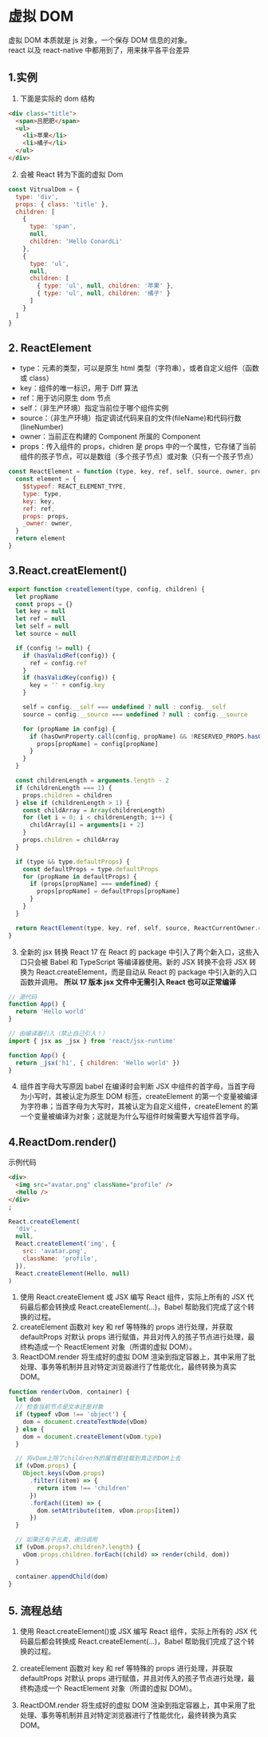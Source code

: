 # 虚拟 DOM

虚拟 DOM 本质就是 js 对象，一个保存 DOM 信息的对象。  
react 以及 react-native 中都用到了，用来抹平各平台差异

## 1.实例

1. 下面是实际的 dom 结构

```html
<div class="title">
  <span>吕肥肥</span>
  <ul>
    <li>苹果</li>
    <li>橘子</li>
  </ul>
</div>
```

2. 会被 React 转为下面的虚拟 Dom

```javascript
const VitrualDom = {
  type: 'div',
  props: { class: 'title' },
  children: [
    {
      type: 'span',
      null,
      children: 'Hello ConardLi'
    },
    {
      type: 'ul',
      null,
      children: [
        { type: 'ul', null, children: '苹果' },
        { type: 'ul', null, children: '橘子' }
      ]
    }
  ]
}
```

## 2. ReactElement

- type：元素的类型，可以是原生 html 类型（字符串），或者自定义组件（函数或 class）
- key：组件的唯一标识，用于 Diff 算法
- ref：用于访问原生 dom 节点
- self：（非生产环境）指定当前位于哪个组件实例
- source：（非生产环境）指定调试代码来自的文件(fileName)和代码行数(lineNumber)
- owner：当前正在构建的 Component 所属的 Component
- props：传入组件的 props，chidren 是 props 中的一个属性，它存储了当前组件的孩子节点，可以是数组（多个孩子节点）或对象（只有一个孩子节点）

```javascript
const ReactElement = function (type, key, ref, self, source, owner, props) {
  const element = {
    $$typeof: REACT_ELEMENT_TYPE,
    type: type,
    key: key,
    ref: ref,
    props: props,
    _owner: owner,
  }
  return element
}
```

## 3.React.creatElement()

```javascript
export function createElement(type, config, children) {
  let propName
  const props = {}
  let key = null
  let ref = null
  let self = null
  let source = null

  if (config != null) {
    if (hasValidRef(config)) {
      ref = config.ref
    }
    if (hasValidKey(config)) {
      key = '' + config.key
    }

    self = config.__self === undefined ? null : config.__self
    source = config.__source === undefined ? null : config.__source

    for (propName in config) {
      if (hasOwnProperty.call(config, propName) && !RESERVED_PROPS.hasOwnProperty(propName)) {
        props[propName] = config[propName]
      }
    }
  }

  const childrenLength = arguments.length - 2
  if (childrenLength === 1) {
    props.children = children
  } else if (childrenLength > 1) {
    const childArray = Array(childrenLength)
    for (let i = 0; i < childrenLength; i++) {
      childArray[i] = arguments[i + 2]
    }
    props.children = childArray
  }

  if (type && type.defaultProps) {
    const defaultProps = type.defaultProps
    for (propName in defaultProps) {
      if (props[propName] === undefined) {
        props[propName] = defaultProps[propName]
      }
    }
  }

  return ReactElement(type, key, ref, self, source, ReactCurrentOwner.current, props)
}
```

3. 全新的 jsx 转换
   React 17 在 React 的 package 中引入了两个新入口，这些入口只会被 Babel 和 TypeScript 等编译器使用。新的 JSX 转换不会将 JSX 转换为 React.createElement，而是自动从 React 的 package 中引入新的入口函数并调用。
   **所以 17 版本 jsx 文件中无需引入 React 也可以正常编译**

```javascript
// 源代码
function App() {
  return 'Hello world'
}

// 由编译器引入（禁止自己引入！）
import { jsx as _jsx } from 'react/jsx-runtime'

function App() {
  return _jsx('h1', { children: 'Hello world' })
}
```

4. 组件首字母大写原因
   babel 在编译时会判断 JSX 中组件的首字母，当首字母为小写时，其被认定为原生 DOM 标签，createElement 的第一个变量被编译为字符串；当首字母为大写时，其被认定为自定义组件，createElement 的第一个变量被编译为对象；这就是为什么写组件时候需要大写组件首字母。

## 4.ReactDom.render()

示例代码

```html
<div>
  <img src="avatar.png" className="profile" />
  <Hello />
</div>
;
```

```javascript
React.createElement(
  'div',
  null,
  React.createElement('img', {
    src: 'avatar.png',
    className: 'profile',
  }),
  React.createElement(Hello, null)
)
```

1. 使用 React.createElement 或 JSX 编写 React 组件，实际上所有的 JSX 代码最后都会转换成 React.createElement(...)，Babel 帮助我们完成了这个转换的过程。
2. createElement 函数对 key 和 ref 等特殊的 props 进行处理，并获取 defaultProps 对默认 props 进行赋值，并且对传入的孩子节点进行处理，最终构造成一个 ReactElement 对象（所谓的虚拟 DOM）。
3. ReactDOM.render 将生成好的虚拟 DOM 渲染到指定容器上，其中采用了批处理、事务等机制并且对特定浏览器进行了性能优化，最终转换为真实 DOM。

```javascript
function render(vDom, container) {
  let dom
  // 检查当前节点是文本还是对象
  if (typeof vDom !== 'object') {
    dom = document.createTextNode(vDom)
  } else {
    dom = document.createElement(vDom.type)
  }

  // 将vDom上除了children外的属性都挂载到真正的DOM上去
  if (vDom.props) {
    Object.keys(vDom.props)
      .filter((item) => {
        return item !== 'children'
      })
      .forEach((item) => {
        dom.setAttribute(item, vDom.props[item])
      })
  }

  // 如果还有子元素，递归调用
  if (vDom.props?.children?.length) {
    vDom.props.children.forEach((child) => render(child, dom))
  }

  container.appendChild(dom)
}
```

## 5. 流程总结

1. 使用 React.createElement()或 JSX 编写 React 组件，实际上所有的 JSX 代码最后都会转换成 React.createElement(...)，Babel 帮助我们完成了这个转换的过程。

2. createElement 函数对 key 和 ref 等特殊的 props 进行处理，并获取 defaultProps 对默认 props 进行赋值，并且对传入的孩子节点进行处理，最终构造成一个 ReactElement 对象（所谓的虚拟 DOM）。

3. ReactDOM.render 将生成好的虚拟 DOM 渲染到指定容器上，其中采用了批处理、事务等机制并且对特定浏览器进行了性能优化，最终转换为真实 DOM。
